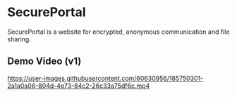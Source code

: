 # SecurePortal
SecurePortal is a website for encrypted, anonymous communication and file sharing. 


## Demo Video (v1)

https://user-images.githubusercontent.com/60630956/185750301-2a1a0a06-804d-4e73-84c2-26c33a75df6c.mp4

